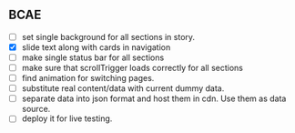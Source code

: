 ## BCAE

- [ ] set single background for all sections in story.
- [x] slide text along with cards in navigation
- [ ] make single status bar for all sections
- [ ] make sure that scrollTrigger loads correctly for all sections
- [ ] find animation for switching pages.
- [ ] substitute real content/data with current dummy data.
- [ ] separate data into json format and host them in cdn. Use them as data source.
- [ ] deploy it for live testing.
